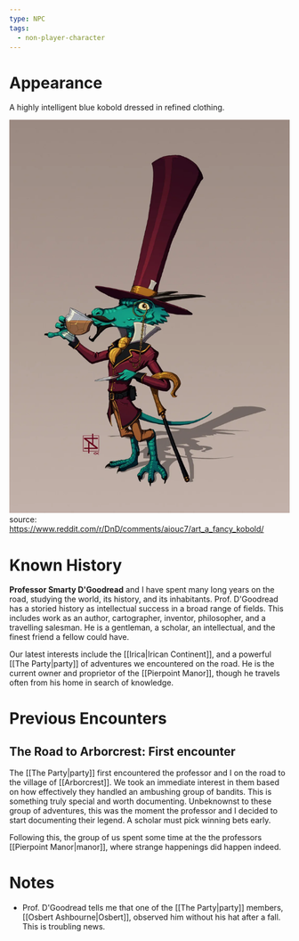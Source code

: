 ```yaml
---
type: NPC
tags:
  - non-player-character
---
```

# Appearance
A highly intelligent blue kobold dressed in refined clothing.

![smarty](images/npcs/smarty-dgoodread-artists-rendition.webp)
source: https://www.reddit.com/r/DnD/comments/aiouc7/art_a_fancy_kobold/
# Known History
**Professor Smarty D'Goodread** and I have spent many long years on the road, studying the world, its history, and its inhabitants. Prof. D'Goodread has a storied history as intellectual success in a broad range of fields. This includes work as an author, cartographer, inventor, philosopher, and a travelling salesman. He is a gentleman, a scholar, an intellectual, and the finest friend a fellow could have.

Our latest interests include the [[Irica|Irican Continent]], and a powerful [[The Party|party]] of adventures we encountered on the road. He is the current owner and proprietor of the [[Pierpoint Manor]], though he travels often from his home in search of knowledge. 

# Previous Encounters

## The Road to Arborcrest: First encounter
The [[The Party|party]] first encountered the professor and I on the road to the village of [[Arborcrest]]. We took an immediate interest in them based on how effectively they handled an ambushing group of bandits. This is something truly special and worth documenting. Unbeknownst to these group of adventures, this was the moment the professor and I decided to start documenting their legend. A scholar must pick winning bets early.

Following this, the group of us spent some time at the the professors [[Pierpoint Manor|manor]], where strange happenings did happen indeed. 

# Notes
- Prof. D'Goodread tells me that one of the [[The Party|party]] members, [[Osbert Ashbourne|Osbert]], observed him without his hat after a fall. This is troubling news. 
